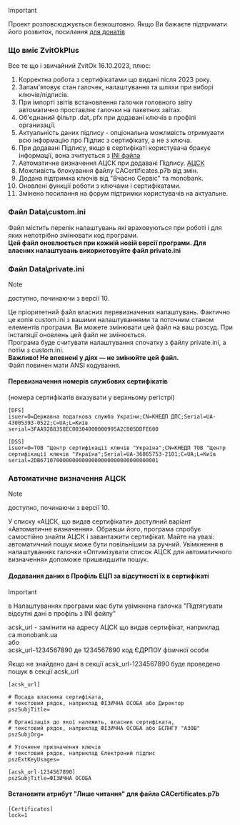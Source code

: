 > [!IMPORTANT]  
> Проект розповсюджується безкоштовно.  Якщо Ви бажаєте підтримати його розвиток, посилання [для донатів](https://send.monobank.ua/2MXeqRNEPw)
  
  
### Що вміє ZvitOkPlus ###

Все те що і звичайний ZvitOk 16.10.2023, плюс:
1. Корректна робота з сертифікатами що видані після 2023 року.
2. Запам'ятовує стан галочек, налаштування та шляхи при виборі ключів/підписів.
3. При імпорті звітів встановлення галочки головного звіту автоматично проставляє галочки на пакетних звітах.
4. Об'єднаний фільтр .dat,.pfx при додавані ключів в профілі организації.
5. Актуальність даних підпису - опціональна можливість отримувати всю інформацію про Підпис з сертифікату, а не з ключа. 
6. При додавані Підпису, якщо в сертифікаті користувача бракує інформації, вона зчитується з [INI файла](#Додавання-даних-в-Профіль-ЕЦП-за-відсутності-їх-в-сертифікаті)
7. Автоматичне визначення АЦСК при додавані Підпису. [АЦСК](#Автоматичне-визначення-АЦСК)
8. Можливість блокування файлу CACertificates.p7b від змін.
9. Додана підтримка ключів від "Вчасно Сервіс" та monobank.
10. Оновлені функції роботи з ключами і сертифікатами.
11. Змінено посилання на форум підтримки користувачів на актуальне.


### Файл Data\custom.ini ###
Файл містить перелік налаштувань які враховуються при роботі і для яких непотрібно змінювати код програми.  
**Цей файл оновлюється при кожній новій версії програми. Для власних налаштувань використовуйте файл private.ini**



### Файл Data\private.ini ###
> [!NOTE]  
> доступно, починаючи з версії 10.

Це пріоритетний файл власних перевизначених налаштувань. 
Фактично це копія custom.ini з вашими налаштуваннями та поточним станом елементів програми.
Ви можете змінювати цей файл на ваш розсуд. При інсталяції оновлень цей файл не змінюється.  
Програма буде считувати налаштування спочатку з файлу private.ini, а потім з custom.ini.  
**Важливо! Не впевнені у діях — не змінюйте цей файл.**  
Файл повинен мати ANSI кодування.


#### Перевизначення номерів службових сертифікатів ####
(номера сертифікатів вказувати у верхньому регістрі)
```
[DFS]
isuer=O=Державна податкова служба України;CN=КНЕДП ДПС;Serial=UA-43005393-0522;C=UA;L=Київ
serial=3FAA9288358EC00304000000995A2C005DDFE600

[DSS]
isuer=O=ТОВ "Центр сертифікації ключів "Україна";CN=КНЕДП ТОВ "Центр сертифікації ключів "Україна";Serial=UA-36865753-2101;C=UA;L=Київ
serial=2DB6710700000000000000000000000000000001
```

### Автоматичне визначення АЦСК ###
> [!NOTE]  
> доступно, починаючи з версії 10.

У списку «АЦСК, що видав сертифікати» доступний варіант «Автоматичне визначення». 
Обравши його, програма спробує самостійно знайти АЦСК і завантажити сертифікат. 
Майте на увазі: автоматичний пошук може бути повільнішим за ручний. 
Увімкнення в налаштуваннях галочки «Оптимізувати список АЦСК для автоматичного визначення» допоможе пришвидшити пошук.  


#### Додавання даних в Профіль ЕЦП за відсутності їх в сертифікаті ####
> [!IMPORTANT]  
> в Налаштуваннях програми має бути увімкнена галочка "Підтягувати відсутні дані в профіль з INI файлу"


acsk_url - замінити на адресу АЦСК що видав сертифікат, наприклад ca.monobank.ua  
або  
acsk_url-1234567890  де 1234567890 код ЄДРПОУ фізичної особи  

Якщо не знайдено дані в секції acsk_url-1234567890 буде проведено пошук в секції acsk_url

```
[acsk_url]

# Посада власника сертифіката, 
# текстовий рядок, наприклад ФІЗИЧНА ОСОБА або Директор
pszSubjTitle=

# Організація до якої належить, власник сертифіката, 
# текстовий рядок, наприклад ФІЗИЧНА ОСОБА або БСПНГУ "АЗОВ"
pszSubjOrg=

# Уточнене призначення ключів
# текстовий рядок, наприклад Єлектроний підпис
pszExtKeyUsages=

[acsk_url-1234567890]
pszSubjTitle=ФІЗИЧНА ОСОБА

```

#### Встановити атрибут "Лише читання" для файла CACertificates.p7b ####
```
[Certificates]
lock=1
```
